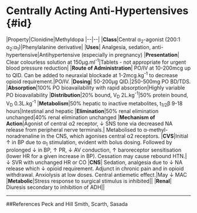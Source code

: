 # Centrally Acting Anti-Hypertensives {#id}

|Property|Clonidine|Methyldopa
|--|--|
|**Class**|Central α<sub>2</sub>-agonist (200:1 α<sub>2</sub>:α<sub>1</sub>)|Phenylalanine derivative|
|**Uses**| Analgesia, sedation, anti-hypertensive|Antihypertensive (especially in pregnancy)
|**Presentation**| Clear colourless solution at 150μg.ml<sup>-1</sup>|Tablets - not appropriate for urgent blood pressure reduction|
|**Route of Administration**| PO/IV at 10-200mcg up to QID. Can be added to neuraxial blockade at 1-2mcg.kg<sup>-1</sup> to decrease opioid requirement.|PO/IV.
|**Dosing**| 50-200μg QID.|250-500mg PO BD/TDS.
|**Absorption**|100% PO bioavailability with rapid absorption|Highly variable PO bioavailability
|**Distribution**|20% bound, V<sub>D</sub> 2L.kg<sup>-1</sup>|50% protein bound, V<sub>D</sub> 0.3L.kg<sup>-1</sup>
|**Metabolism**|50% hepatic to inactive metabolites, t<sub>1/2</sub>β 9-18 hours|Intestinal and hepatic
|**Elimination**|50% renal elimination unchanged|40% renal elimination unchanged
|**Mechanism of Action**|Agonist of central α2 receptor, ↓ SNS tone via decreased NA release from peripheral nerve terminals.| Metabolised to α-methyl-noradrenaline in the CNS, which agonises central α2 receptors.
|**CVS**|Initial ↑ in BP due to α<sub>1</sub> stimulation, evident with bolus dosing. Followed by prolonged ↓ in BP, ↑ PR, ↓ AV conduction, ↑ baroreceptor sensitisation (lower HR for a given increase in BP). Cessation may cause rebound HTN.|↓ SVR with unchanged HR or CO
|**CNS**| Sedation, analgesia due to ↓ NA release which ↓ opioid requirement. Adjunct in chronic pain and in opioid withdrawal. Anxiolysis at low doses. Central antiemetic effect.|May ↓ MAC
|**Metabolic**|Stress response to surgical stimulus is inhibited||
|**Renal**| Diuresis secondary to inhibition of ADH||


---
##References
Peck and Hill
Smith, Scarth, Sasada